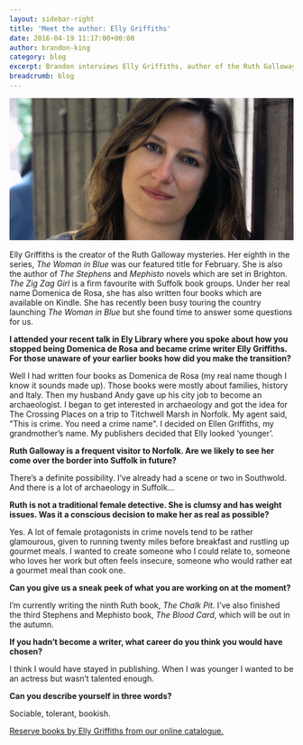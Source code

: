 ```yaml
---
layout: sidebar-right
title: 'Meet the author: Elly Griffiths'
date: 2016-04-19 11:17:00+00:00
author: brandon-king
category: blog
excerpt: Brandon interviews Elly Griffiths, author of the Ruth Galloway series.
breadcrumb: blog
---
```

![Elly Griffiths](/images/featured/featured-elly-griffiths.jpg)

Elly Griffiths is the creator of the Ruth Galloway mysteries. Her eighth in the series, <cite>The Woman in Blue</cite> was our featured title for February. She is also the author of <cite>The Stephens</cite> and <cite>Mephisto</cite> novels which are set in Brighton. <cite>The Zig Zag Girl</cite> is a firm favourite with Suffolk book groups. Under her real name Domenica de Rosa, she has also written four books which are available on Kindle. She has recently been busy touring the country launching <cite>The Woman in Blue</cite> but she found time to answer some questions for us.

**I attended your recent talk in Ely Library where you spoke about how you stopped being Domenica de Rosa and became crime writer Elly Griffiths. For those unaware of your earlier books how did you make the transition?**

Well I had written four books as Domenica de Rosa (my real name though I know it sounds made up). Those books were mostly about families, history and Italy. Then my husband Andy gave up his city job to become an archaeologist. I began to get interested in archaeology and got the idea for The Crossing Places on a trip to Titchwell Marsh in Norfolk. My agent said, "This is crime. You need a crime name". I decided on Ellen Griffiths, my grandmother’s name. My publishers decided that Elly looked ‘younger’.

**Ruth Galloway is a frequent visitor to Norfolk. Are we likely to see her come over the border into Suffolk in future?**

There’s a definite possibility. I’ve already had a scene or two in Southwold. And there is a lot of archaeology in Suffolk...

**Ruth is not a traditional female detective. She is clumsy and has weight issues. Was it a conscious decision to make her as real as possible?**

Yes. A lot of female protagonists in crime novels tend to be rather glamourous, given to running twenty miles before breakfast and rustling up gourmet meals. I wanted to create someone who I could relate to, someone who loves her work but often feels insecure, someone who would rather eat a gourmet meal than cook one.

**Can you give us a sneak peek of what you are working on at the moment?**

I’m currently writing the ninth Ruth book, <cite>The Chalk Pit</cite>. I’ve also finished the third Stephens and Mephisto book, <cite>The Blood Card</cite>, which will be out in the autumn.

**If you hadn’t become a writer, what career do you think you would have chosen?**

I think I would have stayed in publishing. When I was younger I wanted to be an actress but wasn’t talented enough.

**Can you describe yourself in three words?**

Sociable, tolerant, bookish.

[Reserve books by Elly Griffiths from our online catalogue.](https://suffolk.spydus.co.uk/cgi-bin/spydus.exe/ENQ/OPAC/BIBENQ/7177503?QRY=CAUBIB%3C%20IRN(1021833)&QRYTEXT=Griffiths%2C%20Elly)
